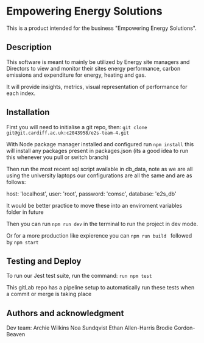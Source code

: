 # Empowering Energy Solutions

This is a product intended for the business "Empowering Energy Solutions".

## Description
This software is meant to mainly be utilized by Energy site managers and Directors to view and monitor their sites energy performance, carbon emissions and expenditure for energy, heating and gas.

It will provide insights, metrics, visual representation of performance for each index.

## Installation
First you will need to initialise a git repo, then:
`git clone git@git.cardiff.ac.uk:c2043958/e2s-team-4.git`

With Node package manager installed and configured run `npm install` this will install
any packages present in packages.json (its a good idea to run this whenever you pull or switch branch)

Then run the most recent sql script available in db_data, note as we are all using the university
laptops our configurations are all the same and are as follows:

host: 'localhost',
    user: 'root',
    password: 'comsc',
    database: 'e2s_db'

It would be better practice to move these into an enviroment variables folder in future

Then you can run `npm run dev` in the terminal to run the project in dev mode.

Or for a more production like expierence you can `npm run build ` followed by `npm start`

## Testing and Deploy

To run our Jest test suite, run the command:
`run npm test`

This gitLab repo has a pipeline setup to automatically run these tests when a commit or merge is taking place


## Authors and acknowledgment
Dev team:
Archie Wilkins
Noa Sundqvist
Ethan Allen-Harris
Brodie Gordon-Beaven
